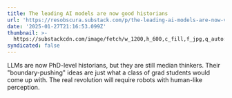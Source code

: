```yaml
---
title: The leading AI models are now good historians
url: 'https://resobscura.substack.com/p/the-leading-ai-models-are-now-very'
date: '2025-01-27T21:16:53.099Z'
thumbnail: >-
  https://substackcdn.com/image/fetch/w_1200,h_600,c_fill,f_jpg,q_auto:good,fl_progressive:steep,g_auto/https%3A%2F%2Fsubstack-post-media.s3.amazonaws.com%2Fpublic%2Fimages%2Faa414ff5-ec63-4bc3-8898-9b41667f7fa6_2300x1008.png
syndicated: false
---
```

LLMs are now PhD-level historians, but they are still median thinkers. Their "boundary-pushing" ideas are just what a class of grad students would come up with. The real revolution will require robots with human-like perception.
